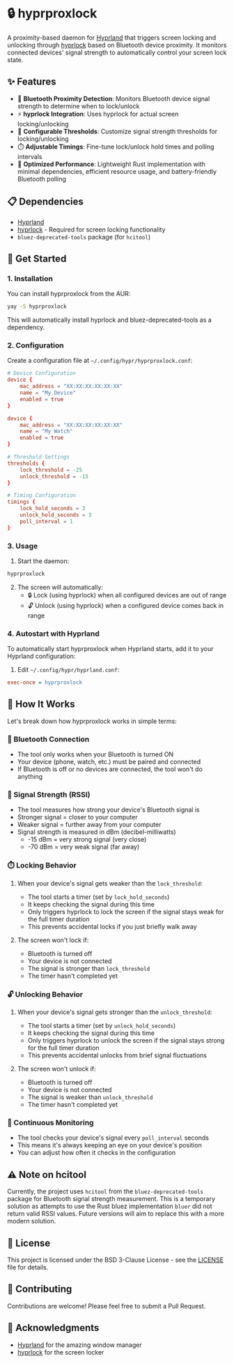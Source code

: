 # 🔒 hyprproxlock

A proximity-based daemon for [Hyprland](https://hyprland.org/) that triggers screen locking and unlocking through [hyprlock](https://github.com/hyprwm/hyprlock) based on Bluetooth device proximity. It monitors connected devices' signal strength to automatically control your screen lock state.

## ✨ Features

- 🔵 **Bluetooth Proximity Detection**: Monitors Bluetooth device signal strength to determine when to lock/unlock
- ⚡ **hyprlock Integration**: Uses hyprlock for actual screen locking/unlocking
- 🔄 **Configurable Thresholds**: Customize signal strength thresholds for locking/unlocking
- ⏱️ **Adjustable Timings**: Fine-tune lock/unlock hold times and polling intervals
- 🚀 **Optimized Performance**: Lightweight Rust implementation with minimal dependencies, efficient resource usage, and battery-friendly Bluetooth polling

## 📋 Dependencies

- [Hyprland](https://hyprland.org/)
- [hyprlock](https://github.com/hyprwm/hyprlock) - Required for screen locking functionality
- `bluez-deprecated-tools` package (for `hcitool`)

## 🚀 Get Started

### 1. Installation
You can install hyprproxlock from the AUR:

```bash
yay -S hyprproxlock
```

This will automatically install hyprlock and bluez-deprecated-tools as a dependency.

### 2. Configuration

Create a configuration file at `~/.config/hypr/hyprproxlock.conf`:

```conf
# Device Configuration
device {
    mac_address = "XX:XX:XX:XX:XX:XX"
    name = "My Device"
    enabled = true
}

device {
    mac_address = "XX:XX:XX:XX:XX:XX"
    name = "My Watch"
    enabled = true
}

# Threshold Settings
thresholds {
    lock_threshold = -25
    unlock_threshold = -15
}

# Timing Configuration
timings {
    lock_hold_seconds = 3
    unlock_hold_seconds = 3
    poll_interval = 1
}
```

### 3. Usage

1. Start the daemon:

```bash
hyprproxlock
```

2. The screen will automatically:
   - 🔒 Lock (using hyprlock) when all configured devices are out of range
   - 🔓 Unlock (using hyprlock) when a configured device comes back in range

### 4. Autostart with Hyprland

To automatically start hyprproxlock when Hyprland starts, add it to your Hyprland configuration:

1. Edit `~/.config/hypr/hyprland.conf`:
```ini
exec-once = hyprproxlock
```

## 🤔 How It Works

Let's break down how hyprproxlock works in simple terms:

### 🔵 Bluetooth Connection
- The tool only works when your Bluetooth is turned ON
- Your device (phone, watch, etc.) must be paired and connected
- If Bluetooth is off or no devices are connected, the tool won't do anything

### 📶 Signal Strength (RSSI)
- The tool measures how strong your device's Bluetooth signal is
- Stronger signal = closer to your computer
- Weaker signal = further away from your computer
- Signal strength is measured in dBm (decibel-milliwatts)
  - -15 dBm = very strong signal (very close)
  - -70 dBm = very weak signal (far away)

### ⏱️ Locking Behavior
1. When your device's signal gets weaker than the `lock_threshold`:
   - The tool starts a timer (set by `lock_hold_seconds`)
   - It keeps checking the signal during this time
   - Only triggers hyprlock to lock the screen if the signal stays weak for the full timer duration
   - This prevents accidental locks if you just briefly walk away

2. The screen won't lock if:
   - Bluetooth is turned off
   - Your device is not connected
   - The signal is stronger than `lock_threshold`
   - The timer hasn't completed yet

### 🔓 Unlocking Behavior
1. When your device's signal gets stronger than the `unlock_threshold`:
   - The tool starts a timer (set by `unlock_hold_seconds`)
   - It keeps checking the signal during this time
   - Only triggers hyprlock to unlock the screen if the signal stays strong for the full timer duration
   - This prevents accidental unlocks from brief signal fluctuations

2. The screen won't unlock if:
   - Bluetooth is turned off
   - Your device is not connected
   - The signal is weaker than `unlock_threshold`
   - The timer hasn't completed yet

### 🔄 Continuous Monitoring
- The tool checks your device's signal every `poll_interval` seconds
- This means it's always keeping an eye on your device's position
- You can adjust how often it checks in the configuration

## ⚠️ Note on hcitool

Currently, the project uses `hcitool` from the `bluez-deprecated-tools` package for Bluetooth signal strength measurement. This is a temporary solution as attempts to use the Rust bluez implementation `bluer` did not return valid RSSI values. Future versions will aim to replace this with a more modern solution.

## 📝 License

This project is licensed under the BSD 3-Clause License - see the [LICENSE](LICENSE) file for details.

## 🤝 Contributing

Contributions are welcome! Please feel free to submit a Pull Request.

## 🙏 Acknowledgments

- [Hyprland](https://hyprland.org/) for the amazing window manager
- [hyprlock](https://github.com/hyprwm/hyprlock) for the screen locker 